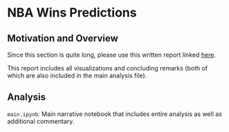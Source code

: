 # NBA Wins Predictions 

## Motivation and Overview

Since this section is quite long, please use this written report linked [here](https://docs.google.com/document/d/15BMeZqaSRPMMUwG2c5p8phO5q_jh_R58JpLTJ4HDrRk/edit?usp=sharing).

This report includes all visualizations and concluding remarks (both of which are also included in the main analysis file). 

## Analysis

`main.ipynb`: Main narrative notebook that includes entire analysis as well as additional commentary. 